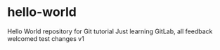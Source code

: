 # hello-world
Hello World repository for Git tutorial
Just learning GitLab, all feedback welcomed
test changes v1
